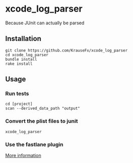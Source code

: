 # xcode_log_parser

Because JUnit can actually be parsed

## Installation

```
git clone https://github.com/KrauseFx/xcode_log_parser
cd xcode_log_parser
bundle install
rake install
```

## Usage

### Run tests

```
cd [project]
scan --derived_data_path "output"
```

### Convert the plist files to junit

```
xcode_log_parser
```

### Use the fastlane plugin

[More information](https://github.com/KrauseFx/xcode_log_parser/tree/master/fastlane-plugin-xcode_log_parser)
